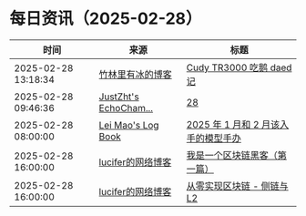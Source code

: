 ﻿# 每日资讯（2025-02-28）

|时间|来源|标题|
|---|---|---|
|2025-02-28 13:18:34|[竹林里有冰的博客](https://zhul.in/rss.xml)|[Cudy TR3000 吃鹅 daed 记](https://zhul.in/2025/02/28/cudy-tr3000-daed-install-record/)|
|2025-02-28 09:46:36|[JustZht's EchoCham...](https://www.justzht.com/rss/)|[28](https://www.justzht.com/28/)|
|2025-02-28 08:00:00|[Lei Mao's Log Book](https://leimao.github.io/atom.xml)|[2025 年 1 月和 2 月该入手的模型手办](https://leimao.github.io/essay/2025%E5%B9%B41%E6%9C%88%E5%92%8C2%E6%9C%88%E8%AF%A5%E5%85%A5%E6%89%8B%E7%9A%84%E6%A8%A1%E5%9E%8B%E6%89%8B%E5%8A%9E/)|
|2025-02-28 16:00:00|[lucifer的网络博客](https://lucifer.ren/blog/atom.xml)|[我是一个区块链黑客（第一篇）](https://lucifer.ren/blog/2025/03/01/web3-hacker-1/)|
|2025-02-28 16:00:00|[lucifer的网络博客](https://lucifer.ren/blog/atom.xml)|[从零实现区块链 - 侧链与L2](https://lucifer.ren/blog/2025/03/01/web3-l2-from-zero/)|
